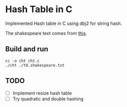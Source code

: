 # Hash Table in C

Implemented Hash table in C using dbj2 for string hash.

The shakespeare text comes from [this](https://ocw.mit.edu/ans7870/6/6.006/s08/lecturenotes/files/t8.shakespeare.txt).

## Build and run

```
cc -o cht cht.c
./cht ./t8.shakespeare.txt
```

## TODO

- [ ] Implement resize hash table
- [ ] Try quadratic and double hashing
